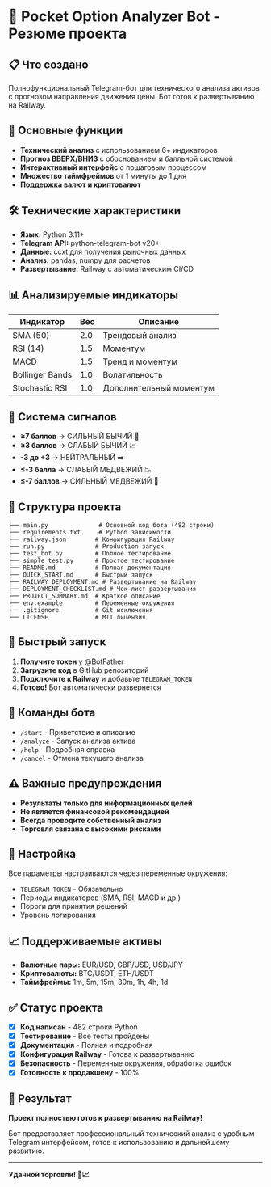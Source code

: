 # 🎯 Pocket Option Analyzer Bot - Резюме проекта

## 📋 Что создано

Полнофункциональный Telegram-бот для технического анализа активов с прогнозом направления движения цены. Бот готов к развертыванию на Railway.

## 🚀 Основные функции

- **Технический анализ** с использованием 6+ индикаторов
- **Прогноз ВВЕРХ/ВНИЗ** с обоснованием и балльной системой
- **Интерактивный интерфейс** с пошаговым процессом
- **Множество таймфреймов** от 1 минуты до 1 дня
- **Поддержка валют и криптовалют**

## 🛠 Технические характеристики

- **Язык:** Python 3.11+
- **Telegram API:** python-telegram-bot v20+
- **Данные:** ccxt для получения рыночных данных
- **Анализ:** pandas, numpy для расчетов
- **Развертывание:** Railway с автоматическим CI/CD

## 📊 Анализируемые индикаторы

| Индикатор | Вес | Описание |
|-----------|-----|----------|
| SMA (50) | 2.0 | Трендовый анализ |
| RSI (14) | 1.5 | Моментум |
| MACD | 1.5 | Тренд и моментум |
| Bollinger Bands | 1.0 | Волатильность |
| Stochastic RSI | 1.0 | Дополнительный моментум |

## 🎯 Система сигналов

- **≥7 баллов** → СИЛЬНЫЙ БЫЧИЙ 🚀
- **≥3 баллов** → СЛАБЫЙ БЫЧИЙ 📈  
- **-3 до +3** → НЕЙТРАЛЬНЫЙ ➡️
- **≤-3 балла** → СЛАБЫЙ МЕДВЕЖИЙ 📉
- **≤-7 баллов** → СИЛЬНЫЙ МЕДВЕЖИЙ 🐻

## 📁 Структура проекта

```
├── main.py              # Основной код бота (482 строки)
├── requirements.txt     # Python зависимости
├── railway.json        # Конфигурация Railway
├── run.py              # Production запуск
├── test_bot.py         # Полное тестирование
├── simple_test.py      # Простое тестирование
├── README.md           # Полная документация
├── QUICK_START.md      # Быстрый запуск
├── RAILWAY_DEPLOYMENT.md # Развертывание на Railway
├── DEPLOYMENT_CHECKLIST.md # Чек-лист развертывания
├── PROJECT_SUMMARY.md  # Краткое описание
├── env.example         # Переменные окружения
├── .gitignore          # Git исключения
└── LICENSE             # MIT лицензия
```

## 🚀 Быстрый запуск

1. **Получите токен** у [@BotFather](https://t.me/BotFather)
2. **Загрузите код** в GitHub репозиторий  
3. **Подключите к Railway** и добавьте `TELEGRAM_TOKEN`
4. **Готово!** Бот автоматически развернется

## 📱 Команды бота

- `/start` - Приветствие и описание
- `/analyze` - Запуск анализа актива
- `/help` - Подробная справка
- `/cancel` - Отмена текущего анализа

## ⚠️ Важные предупреждения

- **Результаты только для информационных целей**
- **Не является финансовой рекомендацией**
- **Всегда проводите собственный анализ**
- **Торговля связана с высокими рисками**

## 🔧 Настройка

Все параметры настраиваются через переменные окружения:
- `TELEGRAM_TOKEN` - Обязательно
- Периоды индикаторов (SMA, RSI, MACD и др.)
- Пороги для принятия решений
- Уровень логирования

## 📈 Поддерживаемые активы

- **Валютные пары:** EUR/USD, GBP/USD, USD/JPY
- **Криптовалюты:** BTC/USDT, ETH/USDT
- **Таймфреймы:** 1m, 5m, 15m, 30m, 1h, 4h, 1d

## ✅ Статус проекта

- [x] **Код написан** - 482 строки Python
- [x] **Тестирование** - Все тесты пройдены
- [x] **Документация** - Полная и подробная
- [x] **Конфигурация Railway** - Готова к развертыванию
- [x] **Безопасность** - Переменные окружения, обработка ошибок
- [x] **Готовность к продакшену** - 100%

## 🎉 Результат

**Проект полностью готов к развертыванию на Railway!**

Бот предоставляет профессиональный технический анализ с удобным Telegram интерфейсом, готов к использованию и дальнейшему развитию.

---

**Удачной торговли! 🚀📈**
